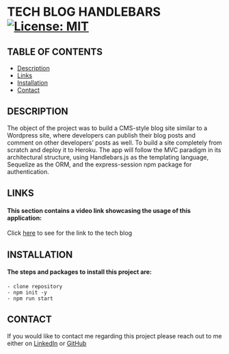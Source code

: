 # TECH BLOG HANDLEBARS [![License: MIT](https://img.shields.io/badge/License-MIT-green.svg)](https://opensource.org/licenses/MIT)


## TABLE OF CONTENTS 
- [Description](#DESCRIPTION)
- [Links](#LINKS)
- [Installation](#INSTALLATION)
- [Contact](#CONTACT)

## DESCRIPTION

The object of the project was to build a CMS-style blog site similar to a Wordpress site, where developers can publish their blog posts and comment on other developers’ posts as well. To build a site completely from scratch and deploy it to Heroku. The app will follow the MVC paradigm in its architectural structure, using Handlebars.js as the templating language, Sequelize as the ORM, and the express-session npm package for authentication.

## LINKS

#### This section contains a video link showcasing the usage of this application:

Click [here](https://tech-insider-blog.herokuapp.com/) to see for the link to the tech blog

## INSTALLATION

#### The steps and packages to install this project are:

```
- clone repository
- npm init -y
- npm run start
```

## CONTACT

If you would like to contact me regarding this project please reach out to me either on 
[LinkedIn](https://www.linkedin.com/in/leanne-gallagher/) or [GitHub](https://github.com/lenny-g)
